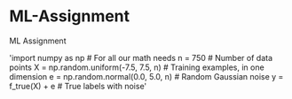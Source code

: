 # ML-Assignment
ML Assignment

'import numpy as np                       # For all our math needs
n = 750                                  # Number of data points
X = np.random.uniform(-7.5, 7.5, n)      # Training examples, in one dimension
e = np.random.normal(0.0, 5.0, n)        # Random Gaussian noise
y = f_true(X) + e                        # True labels with noise'